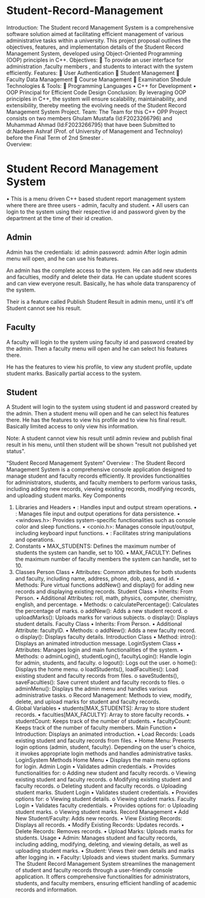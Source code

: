 # Student-Record-Management
Introduction:
                        The Student record Management System is a comprehensive software solution aimed at facilitating efficient management of various administrative tasks within a university. This project proposal outlines the objectives, features, and implementation details of the Student Record
Management System, developed using Object-Oriented Programming (OOP) principles in C++.
Objectives:
	To provide an user interface for administration ,faculty members , and students to interact with the system efficiently. 
Features:
	User Authentication 
	Student Management 
	Faculty Data Management 
	Course Management
	Examination Shedule
Technologies & Tools:
	Programming Languages
•	C++ for Development 
•	OOP Principal for Efficient Code Design 
Conclusion:
                       By leveraging OOP principles in C++, the system will ensure scalability, maintainability, and extensibility, thereby meeting the evolving needs of the Student Record Management System Project. 
Team:
             The Team for this C++ OPP Project consists on two members Ghulam Mustafa (Id:F2023266796) and Muhammad Ahmad (Id:F2023266795) that have been Submitted to dr.Nadeem Ashraf (Prof. of University of Management and Technoloy) before the Final Term of 2nd Smester .    
Overview:

# Student Record Management System
•	This is a menu driven C++ based student report management system where there are three users - admin, faculty and student.
•	All users can login to the system using their respective id and password given by the department at the time of their id creation.

## Admin
Admin has the credentials:
id: admin
password: admin
After login admin menu will open, and he can use his features. 

An admin has the complete access to the system. He can add new students and faculties, modify and delete their data. He can update student scores and can view everyone result. Basically, he has whole data transparency of the system.

Their is a feature called Publish Student Result in admin menu, until it's off Student cannot see his result.

## Faculty
A faculty will login to the system using faculty id and password created by the admin. Then a faculty menu will open and he can select his features there.

He has the features to view his profile, to view any student profile, update student marks. Basically partial access to the system.

## Student
A Student will login to the system using student id and password created by the admin.  Then a student menu will open and he can select his features there.
He has the features to view his profile and to view his final result. Basically limited access to only view his information.

Note: A student cannot view his result until admin review and publish final result in his menu, until then student will be shown "result not published yet status".


“Student Record Management System”
Overview :
The Student Record Management System is a comprehensive console application designed to manage student and faculty records efficiently. It provides functionalities for administrators, students, and faculty members to perform various tasks, including adding new records, viewing existing records, modifying records, and uploading student marks.
Key Components
1. Libraries and Headers
•	<iostream>: Handles input and output stream operations.
•	<fstream>: Manages file input and output operations for data persistence.
•	<windows.h>: Provides system-specific functionalities such as console color and sleep functions.
•	<conio.h>: Manages console input/output, including keyboard input functions.
•	<string>: Facilitates string manipulations and operations.
2. Constants
•	MAX_STUDENTS: Defines the maximum number of students the system can handle, set to 100.
•	MAX_FACULTY: Defines the maximum number of faculty members the system can handle, set to 10.
3. Classes
Person Class
•	Attributes: Common attributes for both students and faculty, including name, address, phone, dob, pass, and id.
•	Methods: Pure virtual functions addNew() and display() for adding new records and displaying existing records.
Student Class
•	Inherits: From Person.
•	Additional Attributes: roll, math, physics, computer, chemistry, english, and percentage.
•	Methods:
o	calculatePercentage(): Calculates the percentage of marks.
o	addNew(): Adds a new student record.
o	uploadMarks(): Uploads marks for various subjects.
o	display(): Displays student details.
Faculty Class
•	Inherits: From Person.
•	Additional Attribute: facultyID.
•	Methods:
o	addNew(): Adds a new faculty record.
o	display(): Displays faculty details.
Introduction Class
•	Method: intro(): Displays an animated introduction message.
LoginSystem Class
•	Attributes: Manages login and main functionalities of the system.
•	Methods:
o	adminLogin(), studentLogin(), facultyLogin(): Handle login for admin, students, and faculty.
o	logout(): Logs out the user.
o	home(): Displays the home menu.
o	loadStudents(), loadFaculties(): Load existing student and faculty records from files.
o	saveStudents(), saveFaculties(): Save current student and faculty records to files.
o	adminMenu(): Displays the admin menu and handles various administrative tasks.
o	Record Management: Methods to view, modify, delete, and upload marks for student and faculty records.
4. Global Variables
•	students[MAX_STUDENTS]: Array to store student records.
•	faculties[MAX_FACULTY]: Array to store faculty records.
•	studentCount: Keeps track of the number of students.
•	facultyCount: Keeps track of the number of faculty members.
Main Function
•	Introduction: Displays an animated introduction.
•	Load Records: Loads existing student and faculty records from files.
•	Home Menu: Presents login options (admin, student, faculty). Depending on the user's choice, it invokes appropriate login methods and handles administrative tasks.
LoginSystem Methods
Home Menu
•	Displays the main menu options for login.
Admin Login
•	Validates admin credentials.
•	Provides functionalities for:
o	Adding new student and faculty records.
o	Viewing existing student and faculty records.
o	Modifying existing student and faculty records.
o	Deleting student and faculty records.
o	Uploading student marks.
Student Login
•	Validates student credentials.
•	Provides options for:
o	Viewing student details.
o	Viewing student marks.
Faculty Login
•	Validates faculty credentials.
•	Provides options for:
o	Uploading student marks.
o	Viewing student marks.
Record Management
•	Add New Student/Faculty: Adds new records.
•	View Existing Records: Displays all records.
•	Modify Existing Records: Updates records.
•	Delete Records: Removes records.
•	Upload Marks: Uploads marks for students.
Usage
•	Admin: Manages student and faculty records, including adding, modifying, deleting, and viewing details, as well as uploading student marks.
•	Student: Views their own details and marks after logging in.
•	Faculty: Uploads and views student marks.
Summary
The Student Record Management System streamlines the management of student and faculty records through a user-friendly console application. It offers comprehensive functionalities for administrators, students, and faculty members, ensuring efficient handling of academic records and information.

